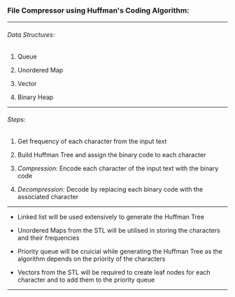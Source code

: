 ### File Compressor using Huffman's Coding Algorithm:

---

###### Data Structures:

1. Queue
  
2. Unordered Map
  
3. Vector
  
4. Binary Heap
  

---

###### Steps:

1. Get frequency of each character from the input text
  
2. Build Huffman Tree and assign the binary code to each character
  
3. *Compression:* Encode each character of the input text with the binary code
  
4. *Decompression:* Decode by replacing each binary code with the associated character
  

---

- Linked list will be used extensively to generate the Huffman Tree
  
- Unordered Maps from the STL will be utilised in storing the characters and their frequencies
  
- Priority queue will be cruicial while generating the Huffman Tree as the algorithm depends on the priority of the characters
  
- Vectors from the STL will be required to create leaf nodes for each character and to add them to the priority queue
  

---